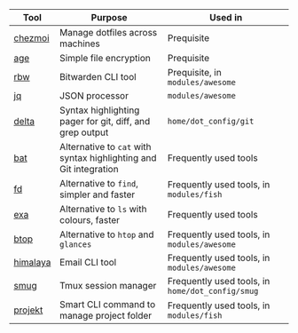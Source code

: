 | Tool                                           | Purpose                                                           | Used in                                          |
|------------------------------------------------|-------------------------------------------------------------------|--------------------------------------------------|
| [chezmoi](https://github.com/twpayne/chezmoi)  | Manage dotfiles across machines                                   | Prequisite                                       |
| [age](https://github.com/FiloSottile/age)      | Simple file encryption                                            | Prequisite                                       |
| [rbw](https://github.com/dynamotn/rbw)         | Bitwarden CLI tool                                                | Prequisite, in `modules/awesome`                 |
| [jq](https://github.com/stedolan/jq)           | JSON processor                                                    | `modules/awesome`                                |
| [delta](https://github.com/dandavison/delta)   | Syntax highlighting pager for git, diff, and grep output          | `home/dot_config/git`                            |
| [bat](https://github.com/sharkdp/bat)          | Alternative to `cat` with syntax highlighting and Git integration | Frequently used tools                            |
| [fd](https://github.com/sharkdp/fd)            | Alternative to `find`, simpler and faster                         | Frequently used tools, in `modules/fish`         |
| [exa](https://github.com/ogham/exa)            | Alternative to `ls` with colours, faster                          | Frequently used tools                            |
| [btop](https://github.com/aristocratos/btop)   | Alternative to `htop` and `glances`                               | Frequently used tools, in `modules/awesome`      |
| [himalaya](https://github.com/soywod/himalaya) | Email CLI tool                                                    | Frequently used tools, in `modules/awesome`      |
| [smug](https://github.com/ivaaaan/smug)        | Tmux session manager                                              | Frequently used tools, in `home/dot_config/smug` |
| [projekt](https://github.com/dynamotn/projekt) | Smart CLI command to manage project folder                        | Frequently used tools, in `modules/fish`         |
